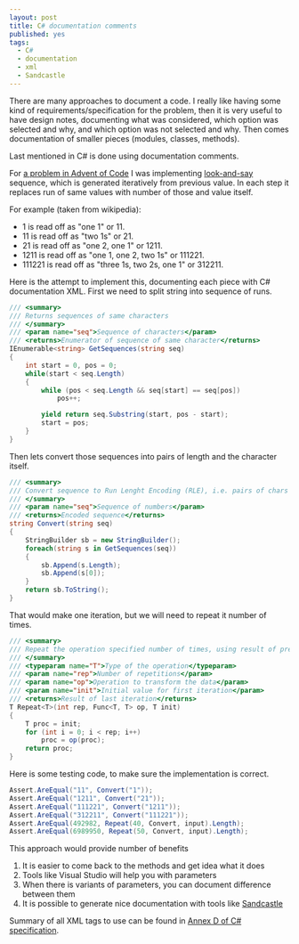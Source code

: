 ```yaml
---
layout: post
title: C# documentation comments
published: yes
tags:
  - C#
  - documentation
  - xml
  - Sandcastle
---
```

There are many approaches to document a code. I really like having some kind of requirements/specification for the problem, then it is very useful to have design notes, documenting what was considered, which option was selected and why, and which option was not selected and why. Then comes documentation of smaller pieces (modules, classes, methods).

Last mentioned in C# is done using documentation comments. 

For [a problem in Advent of Code][2] I was implementing [look-and-say][1] sequence, which is generated iteratively from previous value. In each step it replaces run of same values with number of those and value itself. 

For example (taken from wikipedia):

 - 1 is read off as "one 1" or 11.
 - 11 is read off as "two 1s" or 21.
 - 21 is read off as "one 2, one 1" or 1211.
 - 1211 is read off as "one 1, one 2, two 1s" or 111221.
 - 111221 is read off as "three 1s, two 2s, one 1" or 312211.

Here is the attempt to implement this, documenting each piece with C# documentation XML. First we need to split string into sequence of runs.

```c#
/// <summary>
/// Returns sequences of same characters
/// </summary>
/// <param name="seq">Sequence of characters</param>
/// <returns>Enumerator of sequence of same character</returns>
IEnumerable<string> GetSequences(string seq)
{
    int start = 0, pos = 0;
    while(start < seq.Length)
    {
        while (pos < seq.Length && seq[start] == seq[pos])
            pos++;

        yield return seq.Substring(start, pos - start);
        start = pos;
    }
}
```

Then lets convert those sequences into pairs of length and the character itself.

```c#
/// <summary>
/// Convert sequence to Run Lenght Encoding (RLE), i.e. pairs of chars -- count of chars and char itself
/// </summary>
/// <param name="seq">Sequence of numbers</param>
/// <returns>Encoded sequence</returns>
string Convert(string seq)
{
    StringBuilder sb = new StringBuilder();
    foreach(string s in GetSequences(seq))
    {
        sb.Append(s.Length);
        sb.Append(s[0]);
    }
    return sb.ToString();
}
```

That would make one iteration, but we will need to repeat it number of times.

```c#
/// <summary>
/// Repeat the operation specified number of times, using result of previous iteration as input to the next
/// </summary>
/// <typeparam name="T">Type of the operation</typeparam>
/// <param name="rep">Number of repetitions</param>
/// <param name="op">Operation to transform the data</param>
/// <param name="init">Initial value for first iteration</param>
/// <returns>Result of last iteration</returns>
T Repeat<T>(int rep, Func<T, T> op, T init)
{
    T proc = init;
    for (int i = 0; i < rep; i++)
        proc = op(proc);
    return proc;
}
```

Here is some testing code, to make sure the implementation is correct.

```c#
Assert.AreEqual("11", Convert("1"));
Assert.AreEqual("1211", Convert("21"));
Assert.AreEqual("111221", Convert("1211"));
Assert.AreEqual("312211", Convert("111221"));
Assert.AreEqual(492982, Repeat(40, Convert, input).Length);
Assert.AreEqual(6989950, Repeat(50, Convert, input).Length);
```

This approach would provide number of benefits

 1. It is easier to come back to the methods and get idea what it does
 2. Tools like Visual Studio will help you with parameters
 3. When there is variants of parameters, you can document difference between them
 4. It is possible to generate nice documentation with tools like [Sandcastle][3]

Summary of all XML tags to use can be found in [Annex D of C# specification][4].

[1]: https://en.wikipedia.org/wiki/Look-and-say_sequence
[2]: https://adventofcode.com/2015/day/10
[3]: http://ewsoftware.github.io/SHFB/html/bd1ddb51-1c4f-434f-bb1a-ce2135d3a909.htm
[4]: https://learn.microsoft.com/en-us/dotnet/csharp/language-reference/language-specification/documentation-comments
